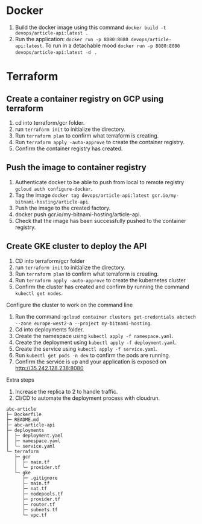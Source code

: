 # Docker

1. Build the docker image using this command `docker build -t devops/article-api:latest .`
2. Run the application: `docker run -p 8080:8080 devops/article-api:latest`.
To run in a detachable mood `docker run -p 8080:8080 devops/article-api:latest -d ` .

# Terraform 

## Create a container registry on GCP using terraform

1. cd into terraform/gcr folder.
2. run `terraform init` to  initialize the directory.
3. Run `terraform plan` to confirm what terraform is creating.
4. Run `terraform apply -auto-approve` to create the container registry.
5. Confirm the container registry has created.


## Push the image to container registry

1. Authenticate docker to be able to push from local to remote registry `gcloud auth configure-docker`.
2. Tag the image `docker tag devops/article-api:latest gcr.io/my-bitnami-hosting/article-api`.
3. Push the image to the created factory.
4. docker push gcr.io/my-bitnami-hosting/article-api.
5. Check that the image has been successfully pushed to the container registry.


## Create GKE cluster to deploy the API

1. CD into terraform/gcr folder
2. run `terraform init` to  initialize the directory.
3. Run `terraform plan` to confirm what terraform is creating.
4. Run `terraform apply -auto-approve` to create the kubernetes cluster
5. Confirm the cluster has created and confirm by running the command `kubectl get nodes`.

Configure the cluster to work on the command line
1. Run the command :`gcloud container clusters get-credentials abctech --zone europe-west2-a --project my-bitnami-hosting`. 
2. Cd into deployments folder.
3. Create the namespace using `kubectl apply -f namespace.yaml`.
4. Create the deployment using `kubectl apply -f deployment.yaml`.
5. Create the service using `kubectl apply -f service.yaml`.
6. Run `kubectl get pods -n dev` to confirm the pods are running.
7. Confirm the service is up and your application is exposed on http://35.242.128.238:8080

Extra steps
1. Increase the replica to 2 to handle traffic.
2. CI/CD to automate the deployment process with cloudrun.

```
abc-article
├─ Dockerfile
├─ README.md
├─ abc-article-api
├─ deployments
│  ├─ deployment.yaml
│  ├─ namespace.yaml
│  └─ service.yaml
└─ terraform
   ├─ gcr
   │  ├─ main.tf
   │  └─ provider.tf
   └─ gke
      ├─ .gitignore
      ├─ main.tf
      ├─ nat.tf
      ├─ nodepools.tf
      ├─ provider.tf
      ├─ router.tf
      ├─ subnets.tf
      └─ vpc.tf
```